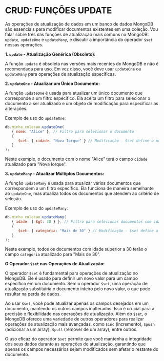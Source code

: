 # CRUD: FUNÇÕES UPDATE
As operações de atualização de dados em um banco de dados MongoDB são essenciais para modificar documentos existentes em uma coleção. Vou falar sobre três das funções de atualização mais comuns no MongoDB: `update`, `updateOne` e `updateMany`, e discutir a importância do operador `$set` nessas operações.

**1. `update` - Atualização Genérica (Obsoleto):**

A função `update` é obsoleta nas versões mais recentes do MongoDB e não é recomendada para uso. Em vez disso, você deve usar `updateOne` ou `updateMany` para operações de atualização específicas.

**2. `updateOne` - Atualizar um Único Documento:**

A função `updateOne` é usada para atualizar um único documento que corresponde a um filtro específico. Ela aceita um filtro para selecionar o documento a ser atualizado e um objeto de modificação para especificar as alterações.

Exemplo de uso do `updateOne`:

```javascript
db.minha_colecao.updateOne(
   { nome: "Alice" }, // Filtro para selecionar o documento
   {
      $set: { cidade: "Nova Iorque" } // Modificação - $set define o novo valor
   }
);
```

Neste exemplo, o documento com o nome "Alice" terá o campo `cidade` atualizado para "Nova Iorque".

**3. `updateMany` - Atualizar Múltiplos Documentos:**

A função `updateMany` é usada para atualizar vários documentos que correspondem a um filtro específico. Ela funciona de maneira semelhante ao `updateOne`, mas atualiza todos os documentos que atendem ao critério de seleção.

Exemplo de uso do `updateMany`:

```javascript
db.minha_colecao.updateMany(
   { idade: { $gt: 30 } }, // Filtro para selecionar documentos com idade superior a 30
   {
      $set: { categoria: "Mais de 30" } // Modificação - $set define a nova categoria
   }
);
```

Neste exemplo, todos os documentos com idade superior a 30 terão o campo `categoria` atualizado para "Mais de 30".

**O Operador `$set` nas Operações de Atualização:**

O operador `$set` é fundamental para operações de atualização no MongoDB. Ele é usado para definir um novo valor para um campo específico em um documento. Sem o operador `$set`, uma operação de atualização substituiria o documento inteiro pelo novo valor, o que pode resultar na perda de dados.

Ao usar `$set`, você pode atualizar apenas os campos desejados em um documento, mantendo os outros campos inalterados. Isso é crucial para a precisão e flexibilidade nas operações de atualização. Além do `$set`, o MongoDB oferece uma variedade de outros operadores para realizar operações de atualização mais avançadas, como `$inc` (incremento), `$push` (adicionar a um array), `$pull` (remover de um array), entre outros.

O uso eficaz do operador `$set` permite que você mantenha a integridade dos seus dados durante as operações de atualização, garantindo que apenas os campos necessários sejam modificados sem afetar o restante do documento.

